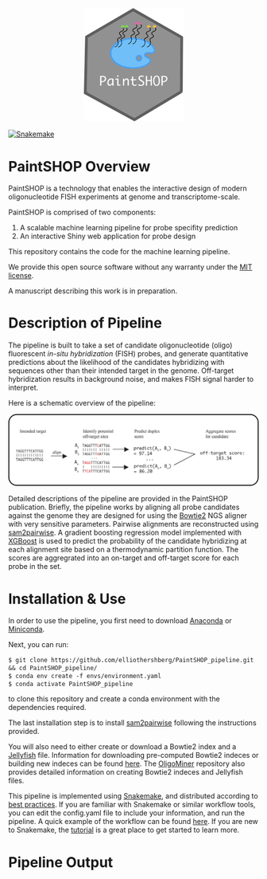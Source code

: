 <div align="center">
  <img src="images/PaintSHOP-logo.png" width="200">
</div>

[![Snakemake](https://img.shields.io/badge/snakemake-≥5.2.4-brightgreen.svg?style=flat)](https://snakemake.readthedocs.io)

# PaintSHOP Overview

PaintSHOP is a technology that enables the interactive design of modern oligonucleotide FISH experiments at genome and transcriptome-scale.

PaintSHOP is comprised of two components:
1. A scalable machine learning pipeline for probe specifity prediction
2. An interactive Shiny web application for probe design

This repository contains the code for the machine learning pipeline.

We provide this open source software without any warranty under the [MIT license](https://opensource.org/licenses/MIT).

A manuscript describing this work is in preparation.

# Description of Pipeline

The pipeline is built to take a set of candidate oligonucleotide (oligo) fluorescent *in-situ hybridization* (FISH) probes, and generate quantitative predictions about the likelihood of the candidates hybridizing with sequences other than their intended target in the genome. Off-target hybridization results in background noise, and makes FISH signal harder to interpret.

Here is a schematic overview of the pipeline:

<div align="center">
  <img src="images/HOP-schematic.png">
</div>


Detailed descriptions of the pipeline are provided in the PaintSHOP publication. Briefly, the pipeline works by aligning all probe candidates against the genome they are designed for using the [Bowtie2](http://bowtie-bio.sourceforge.net/bowtie2/index.shtml) NGS aligner with very sensitive parameters. Pairwise alignments are reconstructed using [sam2pairwise](https://github.com/mlafave/sam2pairwise). A gradient boosting regression model implemented with [XGBoost](https://xgboost.readthedocs.io/en/latest/#) is used to predict the probability of the candidate hybridizing at each alignment site based on a thermodynamic partition function. The scores are aggregrated into an on-target and off-target score for each probe in the set.

# Installation & Use

In order to use the pipeline, you first need to download [Anaconda](https://www.anaconda.com/distribution/) or [Miniconda](https://docs.conda.io/en/latest/miniconda.html).

Next, you can run:

```
$ git clone https://github.com/elliothershberg/PaintSHOP_pipeline.git && cd PaintSHOP_pipeline/
$ conda env create -f envs/environment.yaml
$ conda activate PaintSHOP_pipeline
```

to clone this repository and create a conda environment with the dependencies required.

The last installation step is to install [sam2pairwise](https://github.com/mlafave/sam2pairwise) following the instructions provided.

You will also need to either create or download a Bowtie2 index and a [Jellyfish](http://www.genome.umd.edu/jellyfish.html) file. Information for downloading pre-computed Bowtie2 indeces or building new indeces can be found [here](http://bowtie-bio.sourceforge.net/bowtie2/index.shtml). The [OligoMiner](https://github.com/brianbeliveau/OligoMiner) repository also provides detailed information on creating Bowtie2 indeces and Jellyfish files.

This pipeline is implemented using [Snakemake](https://snakemake.readthedocs.io/en/stable/index.html), and distributed according to [best practices](https://snakemake.readthedocs.io/en/stable/snakefiles/deployment.html). If you are familiar with Snakemake or similar workflow tools, you can edit the config.yaml file to include your information, and run the pipeline. A quick example of the workflow can be found [here](https://snakemake.readthedocs.io/en/stable/snakefiles/deployment.html). If you are new to Snakemake, the [tutorial](https://snakemake.readthedocs.io/en/stable/tutorial/tutorial.html) is a great place to get started to learn more.

# Pipeline Output









